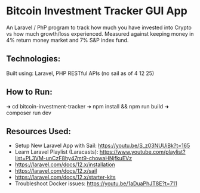 # Bitcoin Investment Tracker GUI App
An Laravel / PhP program to track how much you have invested into Crypto vs how much growth/loss experienced. Measured against keeping money in 4% return money market and 7% S&P index fund.

## Technologies:
Built using: Laravel, PHP RESTful APIs
(no sail as of 4 12 25)

## How to Run:
➜ cd bitcoin-investment-tracker
➜ npm install && npm run build
➜ composer run dev


## Resources Used:
- Setup New Laravel App with Sail: https://youtu.be/S_z03NUUiBk?t=165
- Learn Laravel Playlist (Laracasts): https://www.youtube.com/playlist?list=PL3VM-unCzF8hy47mt9-chowaHNjfkuEVz
- https://laravel.com/docs/12.x/installation
- https://laravel.com/docs/12.x/sail
- https://laravel.com/docs/12.x/starter-kits
- Troubleshoot Docker issues: https://youtu.be/1aDuaPhJT8E?t=711

